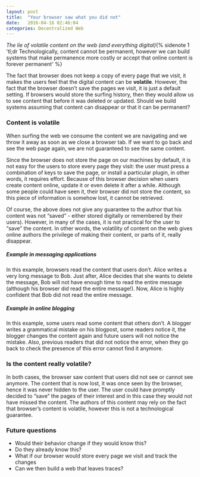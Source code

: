 ```yaml
---
layout: post
title:  "Your browser saw what you did not"
date:   2016-04-16 02:46:04
categories: Decentralized Web
---
```


_The lie of volatile content on the web (and everything digital)_{% sidenote 1 'tl;dr Technologically, content cannot be permanent, however we can build systems that make permanence more costly or accept that online content is forever permanent' %}

The fact that browser does not keep a copy of every page that we visit, it makes the users feel that the digital content can be **volatile**. However, the fact that the browser doesn’t save the pages we visit, it is just a default setting. If browsers would store the surfing history, then they would allow us to see content that before it was deleted or updated. Should we build systems assuming that content can disappear or that it can be permanent?

### Content is volatile
When surfing the web we consume the content we are navigating and we throw it away as soon as we close a browser tab. If we want to go back and see the web page again, we are not guaranteed to see the same content.

Since the browser does not store the page on our machines by default, it is not easy for the users to store every page they visit: the user must press a combination of keys to save the page, or install a particular plugin, in other words, it requires effort. Because of this browser decision when users create content online, update it or even delete it after a while. Although some people could have seen it, their browser did not store the content, so this piece of information is somehow lost, it cannot be retrieved.

Of course, the above does not give any guarantee to the author that his content was not “saved” - either stored digitally or remembered by their users). However, in many of the cases, it is not practical for the user to “save” the content. In other words, the volatility of content on the web gives online authors the privilege of making their content, or parts of it, really disappear.

##### Example in messaging applications
In this example, browsers read the content that users don’t. Alice writes a very long message to Bob. Just after, Alice decides that she wants to delete the message, Bob will not have enough time to read the entire message (although his browser did read the entire message!). Now, Alice is highly confident that Bob did not read the entire message.

##### Example in online blogging
In this example, some users read some content that others don’t. A blogger writes a grammatical mistake on his blogpost, some readers notice it, the blogger changes the content again and future users will not notice the mistake. Also, previous readers that did not notice the error, when they go back to check the presence of this error cannot find it anymore.

### Is the content really volatile?
In both cases, the browser saw content that users did not see or cannot see anymore. The content that is now lost, it was once seen by the browser, hence it was never hidden to the user. The user could have promptly decided to “save” the pages of their interest and in this case they would not have missed the content. The authors of this content may rely on the fact that browser’s content is volatile, however this is not a technological guarantee.

### Future questions

- Would their behavior change if they would know this?
- Do they already know this?
- What if our browser would store every page we visit and track the changes
- Can we then build a web that leaves traces?

